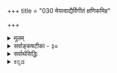 +++
title = "030 मेयत्वाद्यैर्विगीतं क्षणिकमिह"

+++
<details><summary>मूलम्</summary>

मेयत्वाद्यैर्विगीतं क्षणिकमिह जगत्स्यात्क्षणोपाधिवच्चेत् बाधो दृष्टान्तहानिः स्थिर इति विदितो यत्क्षणस्याप्युपाधिः ।  
सामग्री कार्यशून्या क्षण इयमपि तद्धेतुसंघो न चासौ हेतुर्नान्यः स्थिरास्ते क्रमवदुपधिवत्स्यात्क्षणत्वं स्थिरेऽपि ॥ ३० ॥
</details>

<details><summary>सर्वाङ्कषटीका - ३०</summary>

क्षणिकत्व-साधकम् अनुमानान्तरम् अनूद्य  
दूषयति मेयत्वाद्यैर् इत्यादि ।  
इह **विगीतं** = विमतं जगत् **मेयत्वाद्यैः** = प्रमेयत्वादि-हेतुभिः क्षणिकम्, क्षणोपाधिवत् स्यात्; **चेत्** = यदि इति पूर्वपक्षः ।  




[[66]]

> 'विमतं जगत् क्षणिकम्,  
> प्रमेयत्वात्, क्षणोपाधिवत्'  

इति प्रयोगः ।  
'आद्य'-पदेन सत्त्वादिपरिग्रहः ।  

लोके **क्षण**-शब्दः, तदर्थः कालविशेषश्च सर्वसंमतः ।  
तेन यः कश्चन क्षण-पदार्थः  
सर्वैर् अप्य् अङ्गीकार्य एव ।  
न हि क्षण-शब्दः,  
शश-शृङ्ग-शब्द-तुल्यः ।  

अतः तद्-दृष्टान्तेनैव  
इतरेषां सर्वेषामपि वस्तूनां क्षणिकत्वं साधयामो वयम् ।  

न च भवत्संमतः क्षणव्यवहारः  
अस्माकं सर्वथा न संमतः ।  
किन्तु स्थिरस्यैव कस्यचिद् वस्तुनः  
उपाधि-विशेष-संबन्धात् क्षण-व्यवहार-हेतुतां वदामः ।  

> अतश्च दृष्टान्ताभावात्  
उक्तम् अनुमानम् अप्रयोजकम् 

इति चेत्;  
अस्तु तर्हि क्षण-व्यवहारोपाधि-भूतः कश्चित्पदार्थः भवत्-संमत एव दृष्टान्तः ।  
तस्य स्थिरत्वे हि न क्षणोपाधित्वं तस्य युज्यते ।  
अतस्स एवास्तु दृष्टान्तः ।  
अतश्च दृष्टान्तलाभात् नाप्रयोजकं तद्-अनुमानम् 

इति पूर्वपक्षः ॥ 



तत्र दोषमाह – बाध इत्यादि । प्रथमं प्रत्यक्षबाधः । ' वह्निः अनुष्णः, प्रमेयत्वात्, घटवत्' इत्येतत्तुल्यः सोऽपि प्रयोगः । ननु दृष्टान्तस्य सत्त्वात् बाधनिश्चयः कथमित्यत्राह - दृष्टान्तहानिरिति । अक्षणिकस्य कथं दृष्टान्तत्वम्? इत्यत्राह - स्थिर इत्यादि । **यत्** = यस्मात् **क्षणस्य** = क्षणव्यवहारस्य उपाधिरपि स्थिरः इति **विदितः** = निश्चितः, अतः दृष्टान्तहानिः । कोऽसौ, स्थिरोऽपि क्षणव्यवहारोपाधिः ? इत्यत्राह - सामग्रीत्यादि । कार्यशून्या सामग्री **क्षणः** = क्षणव्यवहारोपाधिः । अयमाशयः - सामग्री नाम सर्वकारणसमुदायः, यस्यां संपन्नायां समनन्तरक्षणे कार्येण भवितव्यम् । यथा घटकारणानि दण्डचक्रसलिलकुलालादीनि प्रत्येकं कारणानि भवन्त्यपि, अन्यतमापाये न घटो भवति । सर्वाण्यपि यदि मिलितानि, तदा समनन्तरे क्षणे घटः अवश्यं भावी । अतश्च घटप्रागभावस्यायमन्तिमक्षणः । घटे उत्पन्ने हि घटप्रागभावो नश्यति । अतश्च घटसामग्र्येव घटप्रागभावस्यान्तिमः क्षणः । न च सिद्धान्ते प्रागभावोऽपि नाङ्गीक्रियत इति शङ्खयम्; प्रागभावः अतिरिक्तो नास्तीत्येतावन्मात्रम् । एवञ्च घटरूपकार्यशून्या सामग्री घटाव्यवहितपूर्वक्षणमात्रे वर्तते । अतः सैव क्षणोपाधिः । ननु तर्हि एकक्षणमात्रवृत्तिः सामग्र्याख्यः कश्चित् क्षणिकपदार्थः सिद्ध इति, न दृष्टान्तहानिः इत्यत्राह - इयमित्यादि । **इयमपि** = सामग्र्यपि, तद्धेतुसङ्घः । तस्य घटादिकार्यस्य हेतूनां समुदाय एव, न त्वतिरिक्त पदार्थः । तथा च कारणानां समुदाय एव सामग्री, न त्वतिरिक्तः पदार्थः। अतो दृष्टान्तहानिरेव । ननु समुदायस्य प्रत्येकानतिरेके प्रत्येककारणान्येव यदि सामग्री, तर्हि एककारणसत्त्वेऽपि कार्योत्पत्तिप्रसङ्गः । अतः प्रत्येकापेक्षया सामग्री अतिरिक्तैव । सा च क्षणिका सिद्धेत्यत्राह - न चासौ हेतुः । **असौ** = सामग्री न **हेतुः** = प्रत्येकं हेतुः न सामाग्री, किन्तु हेतूनां समुदाय एव । तर्हि अन्या स्यात् सामाग्री इत्यत्राह - नान्य इति । न वा प्रत्येकातिरिक्तः समुदायः । **ते** = प्रत्येकपदार्थास्तु स्थिराः । अतः न क्षणिकत्वसिद्धिः ॥ 

T 

ननु किमिदं विलक्षणमुच्यते, समुदायः प्रत्येकस्वरूपोऽपि न, अतिरिक्तोऽपि नेति । कोऽस्ति तर्हि तृतीयः पक्ष इति चेत्, उच्यते - सेनावनसभादिवदिदमप्यवगन्तव्यम् । सेनादिपदार्थानां सेनाघटकपदात्यपेक्षयाऽतिरिक्तत्वमपि न केनाप्यङ्गीक्रियते, एकपदात्यात्मकत्वमपि नाङ्गीक्रियते । किन्तु, बुद्ध्या कल्पितं 

+ 

[[67]]



किञ्चिद्देशकालाद्युपाधिमपेक्ष्य ' एका सेना' इत्युच्यते । एकदेशावच्छेदेन मिलितानां नराणां समुदायः 'सभा' इत्युच्यते । एवमेव, एककार्योद्देशेनैकस्मिन् काले देशे मिलितानि कारणानि सामग्रीत्युच्यन्ते । तानि च प्रत्येककारणानि स्थिराण्येव, न क्षणिकानि । अतश्च स्थिराण्येव तानि, कार्याव्यवहितप्राक्क्षणापेक्षया ‘सामग्री’ इत्युच्यन्ते । ततश्चौपाधिकम्, अथापि वास्तविकं प्रत्येकमेकत्वमेव । अतश्च स्थिराणामेव सतां कारणानां क्षणोपाधित्वं भवेदेवेति 'दृष्टान्तहानिः ' सुदृढा । ननु स्थिरस्य वस्तुनः कथं क्षणोपाधित्वम्? स्वस्मिन् विद्यमानं धर्मं स्वसन्निहिते वस्तुनि यत् आरोपयति, स किलोपाधिरुच्यते । यथा जपाकुसुमं स्वयं रक्तं सत्, स्वसंयुक्ते स्फटिके रक्तत्वव्यवहारहेतुः उपाधिरित्युच्यते । प्रकृते स्वस्मिन्नेकत्वाभावे तद्वस्तु कालस्य कथं क्षणोपाधिर्भवेदित्यत्राह - क्रमवदित्यादि । स्थिरेऽपि वस्तुनि, क्रमविशेषविशिष्टोपाधिवत्, **क्षणत्वम्** =क्षणव्यवहारोपाधित्वं स्यात् । अयं भावः - वैशेषिकमते क्रिया, क्रियातो विभागः, भ पूर्वसंयोगनाशः, उत्तरसंयोगोत्पत्तिः इति क्रमेण एकैकस्याः क्रियायाः चतुःक्षणावस्थायित्वम् उच्यते । तत्र 'स्वजन्यविभागप्रागभावावच्छिन्नं कर्म' एकः क्षणः, इत्युच्यते । एवं स्वजन्यविभागावच्छिन्नपूर्वसंयोगः द्वितीयक्षणोपाधिः इति । एवञ्च एकस्मिन् वस्तुनि क्रमशः ये भवन्ति संयोगविभागादयः, तानादाय एकैकस्यापि क्षणव्यवहारस्योपाधित्वं उच्यते । एवं स्थिराणामपि तत्तदुपाधिसंयोगवशात् क्षणव्यवहारोपाधित्वं वर्णितुं शक्यते । यद्यपि सिद्धान्ते क्रिया अतिरिक्ता नाङ्गीक्रियते (अद्र. 107) । एवं विभागः, प्रागभावो वा नाङ्गीक्रियते । अतः वैशेषिकोक्ता प्रक्रिया न वर्णयितुं शक्या; अथापि पूर्वसंयोगनाशः, उत्तरसंयोगोत्पत्तिश्चाङ्गीक्रियेते । तदादायापि, स्वजन्यपूर्वसंयोगनाशावच्छिन्नं कर्मेति वा, स्वजन्योत्तरसंयोगावच्छिन्नं स्वम् इति वा क्षणः वर्णयितुं शक्यते । यद्यपि क्रिया अतिरिक्ता नास्तीत्युच्यते, अथापि क्रियाव्यवहार एव नास्तीति न क्रिया आश्रयद्रव्यातिरिक्ता नास्तीत्येवार्थः । एवमेव प्रागभावादिविषये ज्ञेयम् । अत्र वक्तव्या उपरिष्टाद्भविष्यति (अद्र. स.108) । वस्तुतस्तु – वस्तुन एकक्षणमात्रवृत्तित्वे, विनाशोन्मुखस्यैतस्योत्तरक्षणं प्रति कारणत्वमेव दुरुपपादमिति क्षणपरंपरापि न सिद्ध्येदित्यवगन्तव्यम् ॥ ३० ॥
</details>


<details><summary>सर्वार्थसिद्धिः</summary>

क्षणभङ्गसाधनान्तरं दूषयितुमनुवक्ति- मेयत्वाद्यैरिति ॥  

**इह**- पक्ष-दृष्टान्त-विकल्पार्हे वस्तुजाते ;  
**विगीतं क्षणिकं**  
**मेयत्वात्** सत्त्वात् भासमानत्वाद्वा ।  

अत्र **स्याद्** इत्यनेनाक्षणिकतायाम् अ-सत्त्व-प्रसङ्गः सूच्यते ।  
अर्थक्रियाकारित्वं हि सत्त्वम् ;  
तच्च कुर्वत्-क्षणस्यैवास्ति ।  
अकुर्वत्-क्षणस्य तु  
तद्-अभावाद् असत्त्वं प्राप्तम् इति,  
घट-जल-धरादौ दृष्टान्तिते  
साध्य-वैकल्यं क्रमेण कथंचित् परिहर्तव्यम् ।  

इह तु न तथेत्य् अभिप्रायेण  
क्षणोपाधि-वचनम् ।  
इति औचित्याद् आक्रष्टव्यः ।  
अत्र बाधोक्तिस्  
साध्य-विकल्पेन बहुधा भाव्या ।  
तथा हि-  
क्षणिकत्वं नाम क्षण-संभवत्त्वं वा, क्षण-काल-संबन्धित्वं वा, क्षण-मात्र-वर्तित्वं वा,  क्षणद्वयसंबन्धशून्यत्वं वा, क्षणकालत्वं वा, तदुपाधित्वं वा ? 

नाद्यः, सिद्धसाधनात्, स्थिरमपि नस्सामग्र्या क्षणे  
संभवतीति । न द्वितीयः, तत एव । कालमेवानिच्छतस्ते कोऽसौ क्षणकालः ? कश्च तत्संबन्धः ? तदभ्युपगमे सिद्धान्तबाधः । अत एव न तृतीयोऽपि ; प्रत्यभिज्ञया च बाधः प्रागुक्तः । न चतुर्थः, उक्तबाधादेव ; क्षणेतरस्य तथात्वे  
खपुष्पवदसत्त्वप्रसङ्गस्य दुर्वारत्वात् । त्वन्मते च खपुष्पनिदर्शनेन प्रसञ्जनं युक्तम् । एवमपि हि ब्रूथ--  
"तस्माद्वैधर्म्यदृष्टान्ते नेष्टोऽवश्यमिहाश्रयः । तदभावे च तन्नेति वचनादेव तद्गतेः" ॥ इति ।  
अन्येऽपि केचिदाहुः-. "यस्मिन्ननित्यता नास्ति कार्यताऽपि न विद्यते । तस्मिन्यथा खपुष्पादाविति शक्यं हि भाषितुम्" ॥  
इति । न पञ्चमः, तद्देशतद्वर्तिनोरिव कालतद्वर्तिनोरैक्यस्य प्रत्यक्षेण बाधात् । तत एव न षष्ठः ; यदा हि घटादयः  
स्वरूपेण क्षणोपाधयः स्युः कालतारतम्यधीः कुत्रापि न भवेत् । तथा च स्थिरशङ्काया एवानुदयात् निर्विषयमनुमानं स्यात् । सर्वस्य च त्रिलोकस्य स्वप्रयोजनेच्छया हि प्रवृत्तिः । सा फलार्थिनः फलिनश्च भेदे बाध्यते ।  
न च त्वमपि कृत्येषु निरन्वयविनाशवत् । मत्सन्तानसमृद्ध्यर्थमिति मत्वा प्रवर्तसे ॥  
तदिह स्वाभिप्रायादिबाधश्च । आत्मदृष्टान्तेन च प्रत्यनुमानबाधः । तत्र साध्यवैकल्यं च घटादीन्निदर्शयद्भिः युष्माभि-  
रिव क्रमात्प्रशमनीयम् । अस्ति च सोऽहमिति प्रत्यभिज्ञयाऽस्माकं तत्सिद्धिः । आलयविज्ञानसन्ततिविषयेयमिति  
चेत्, इदमपि परिभाषामात्रम्, प्रमाणाभावात् । "नान्यदृष्टं स्मरत्यन्य इति परिभाषाया निर्बाधत्वाच्च । निरर्थकं चेद-  
मालयविज्ञानसन्ततिकल्पनम् ; तस्य प्रवृत्तिविज्ञानेन सह सर्वप्रकारसंबन्धायोगात्" इति । अथ क्षणोपाधिवदित्युक्तं प्रति-  
वक्ति- दृष्टान्तहानिरिति । अक्षणिकत्वे कथं क्षणोपाधिरित्यत्र गढाभिप्राय आह- सामग्रीति । कार्यशून्या-कार्य-  
प्रागभावसमन्वितेत्यर्थः । क्षणः- क्षणोपाधिरिति यावत् । तथाऽपि तस्य क्षणिकत्वं न प्रतिक्षिप्तमित्यत्राह- इयमपीति ।  
ननु हेतूनां संघोऽपि हेत्वनतिरिक्तश्चेत् तेषां भवत्पक्षे स्थिरत्वान्न क्षणोपाधित्वम् । अतिरिक्तोऽप्यक्षणिकः क्षणोपाधिर्न  
स्यादित्यत्राह- न चेति । अयं भावः- संघशब्दो न संबन्धमात्रवाचकः, संबन्धशब्दपर्यायत्वाप्रसिद्धेः । न च तत्तत्सं-  
बन्धिस्वरूपवाचकः, प्रत्येकमप्रयोगात् । अतः केनचिदुपाधिना संगृहीतास्त एव संघशब्दार्थः । तत्र यदि त एव  
क्षणोपाधितया दृष्टान्तीक्रियन्ते तथा सति स्थिरास्त इति । ननु तत्संहतिहेतुरुपाधिदृष्टान्तः स्यात् । मैवम् ; न हि नः  
केवलनित्यात् केवलानित्याद्वा कस्यचिदपि कार्यस्योत्पत्तिः ; किंतु तत्समुदायात् । तत्र नित्यांशे तावत्क्षणिकशङ्काऽपि  
नास्ति, अनित्येऽपि यतश्चिरोत्पन्नाद्धेतोस्संघभावः सोऽपि स्थिरतरः । यस्तु चरमस्सहकारी स च स्थिर एव सन्  
स्वकार्यप्रागभावोपहितन्द्रपः कालमवच्छिन्दन् क्षणोपाधिरित्युच्यते, तदुपधानं च तस्य प्रत्यक्षादिसिद्धम् । न चात्र क्षणिकं  
किंचित्सिध्यति अनवच्छिन्नस्य कालतत्त्वस्य कालपरिच्छेदलक्षणानित्यताभावात् ।  
क्रियादिश्च स्थिरोऽप्येवं क्षणोपाधिर्विशेषकैः । तत्प्रकर्षनिकर्षैस्तु तत्तत्कालप्रकल्पना ॥  
इयं तावत्सर्वलोकसाक्षिकी, क्षणकालावच्छेदकयोः प्रागूर्ध्वव्यापिनोरक्षणिकत्वात्, तदवच्छिन्नस्य कालस्य तु क्षणत्वादेव  
न क्षणिकत्वमिति वस्तुस्थितिः । त्वत्पक्षे तु क्षणकालावच्छेदः क्षणोपाधिरसिद्धः कालस्यैवाभावात् । न चासिद्धोऽपि  
साध्यः स्वमतविरोधात् । यथाऽऽहुः- "योऽपि तावत्परासिद्धः स्वयं सिद्धोऽभिधीयते । भवेत्तत्र प्रतीकारः स्वतोऽसिद्धे तु का क्रिया" ॥ इति । अनन्यावच्छेदार्थेन स्वरूपेणैव कश्चित्क्षणशब्दवाच्य इति चेत्, तर्हि क्षणभङ्गसाधनात्पूर्वमसिद्धः कथं दृष्टान्तः स्यात् ? उत्तरप्रागभावाप्तपूर्वध्वंसैककालतः । मध्यमक्षणतादृक्त्वं व्यवस्थाप्यं त्वयाऽप्यतः ॥  
ननु क्षणक्षरणस्वभावा प्रकृतिरिति हि भवत्सिद्धान्तः । अत्र प्रतिक्षणमुदयविलयिनो विकाराः क्षणिका एवेति तद्दृष्टान्ते-  
नान्येषां युष्माभिः किं नानुमीयत इति चेत्, अशक्यत्वादयं सुहृदुपदेशस्त्यज्यते । सर्वक्षणिकत्वं साधयितुमुपक्रम्य  
स्थिरद्रव्यवृत्तिक्षणिकविकारवदिति कथं दृष्टान्तयेम् ? तेषु च न त्वदभिमतं क्षणिकत्वम्, प्रदीपादिवदाशुतरवद्विनाशित्व-  
मात्रेण क्षणिकतोक्तेः । तदेतदभिप्रेत्याह- क्रमवदिति । क्षणत्वं- क्षणोपाधित्वमित्यर्थः ।  
द्वयोरयुगपद्दृष्टिर्युगपच्च यथायथम् । अशक्यापह्नवा तस्मादस्मदुक्तैव पद्धतिः ॥ ३० ॥
</details>


<details><summary>ಕನ್ನಡ</summary>

[[42]] 

हीगॆ प्रत्यक्षदिन्दले क्षणिकत्वसिद्धियन्नु निराकरिसि,  
अनुमानदिन्द क्षणिकत्ववन्नु साधिसुव क्रमवन्नु  
ईग दूषिसुत्तारॆ 

> इह विगीतं जगत्,  
मेयत्वाद्यैः क्षणोपाधिवत् क्षणिकं-

इल्लि विवादक्कॆ ऒळगाग् इरुव घटादि समस्तवस्तुगळु  
प्रमेय, सत्व मुन्ताद हेतुगळिन्द, क्षण-व्यवहारक्कॆ कारणवाद उपाधियन्तॆ  
क्षणमात्रवे इरुवुदु. 


> चेत् बाधः दृष्टानहानिः -  

हीगॆन्दरॆ - प्रत्यक्षबाध सिद्ध.  
दृष्टान्तवू दॊरॆयुवुदिल्ल.  

> यत् क्षणस्य उपाधिर् अपि स्थिर इति विदितः 

एकॆन्दरॆ नीवु दृष्टान्तवागि हेळिद क्षणव्यवहारद उपाधियू सह  
स्थिरवॆन्दे लोकदल्लि निश्चितवागिदॆ. 

अदु यावुदॆन्दरॆ 

> कार्यशून्या सामग्रि क्षणः-

कार्यवन्नु हुट्टिसद कारणसमुदायवे क्षणपदद अर्थवागिदॆ. 

इयमपि तद्देतुसङ्घः 

ई सामग्रियू सह आ कार्यक्कॆ कारणवाद वस्तुगळ मिळन मात्रवे आगिरुत्तदॆ, अतिरिक्तवल्ल. असन्य हेतुः - ई सामग्रि प्रत्येक कारणस्वरूपरू अल्ल. न च अन्यः अतिरिक्त पदार्थवू अल्ल. ते स्थिरा-आ सामग्रियल्लि सेरिरुव हेतुगळु स्थिरवाद पदार्थगळे हॊरतु क्षणिकवाद्दल्ल. स्थिरेऽपि क्षणत्वं, क्रम वदुपधिवत स्यात् स्थिरवाद वस्तुविनल्लि क्षणव्यवहारक्कॆ उपाधि यागिरुविकॆयु क्रमविशेषविशिष्टवाद क्रियाद्रुपाधिगळन्तॆ सम्भविसुत्तदॆ. 

“क्षण' ऎम्ब व्यवहार सर्वसम्मत.  
इदरिन्द ऒन्दे ऒन्दु क्षणमात्र इरबल्ल  
ऒन्दु वस्तुवन्नु ऎल्लरू ऒप्पलेबेकु.  
इदन्नु दृष्टान्तवागिट्टु कॊण्डु  
'विमतं क्षणिकं प्रमेयत्वात्'  
ऎम्ब अनुमानदिन्द  
जगत्ति नल्लिरुव ऎल्लवस्तुगळन्नु  
क्षणिकवॆन्दु बौद्धरु समर्थिसुत्तारॆ. 

'सोऽयं' ऎम्ब प्रत्यभिज्ञॆयु  
रमाणवॆन्दु समर्थिसिरुवदरिन्द  
ई अनुमान  
आ प्रत्यभिज्ञा प्रत्यक्षदिन्द बाधितवागुत्तदॆ.  

ऒन्दु क्षणमात्रविरुव पदार्थवन्नु सिद्धान्तदल्लि ऒप्पुवुदिल्लवाद्दरिन्द  
आ अनुमानदल्लि दृष्टान्तवू दॊरॆयुवुदिल्ल.  
दृष्टान्तवादि प्रतिवादिगळिब्बरिगू सम्मतवागिरबेकु. 


43 

ऒन्दु क्षणमात्रविरुव पदार्थवे इल्लवॆन्दरॆ  
'क्षण' ऎम्ब पदक्कॆ अर्थवेनु ?  
ऎन्दरॆ कार्य हुट्टुवुदक्कॆ अव्यवहितपूर्वकालदल्लि कूडिरुव  
आ कार्यद सामग्रिये  
क्षणव्यवहारक्कॆ आधारवागिरुत्तदॆ.  
ऒन्दु कार्यक्कॆ अनेक कारणगळिरुत्तवॆ.  
अवॆल्लवू ऒट्टुगूडिद कूडले  
आ कार्य आगिये तीरबेकु.  
इल्लदिद्दल्लि यावुदो ऒन्दु कारणद कॊरतॆ अल्लि इद्दे इरबेकु. ऎल्ला कारणगळू कूडिद्दल्लि कूडले अल्लि कार्य हुट्टलु ऒन्दु क्षणमात्रवू तडॆयागलु साध्यवे इल्ल. आद्दरिन्द ऒन्दु कार्य हुट्टुवुदक्कॆ अव्यवहितपूर्वकालदल्लि ऎल्ल कारणगळ मेळन अत्यावश्यक. ई मेळनवे सामग्रि. इदे 'क्षण' व्यवहारक्कॆ कारणवागिरुत्तदॆ. 

ई 

प्रत्येक ऒन्दॊन्दॆ कारणमात्रविद्दाग आ कार्य बरदे इरु वुदरिन्द 'सामग्रि' ऎम्बुदु प्रत्येक कारणवू अल्ल. समुदाय ऎन्नुवुदु प्रत्येक वस्तुविगिन्तलू ऒन्दु अतिरिक्त पदार्थविल्लवाद्दरिन्द सामग्रि क्षणिकवाद ऒन्दु हॊस वस्तुवू अल्ल. सेनावनादि व्यवहारगळल्लि अतिरिक्तपदार्थविल्लदिद्दरू विलक्षण व्यवहार बरुवुदु सर्वसम्मत. (श्लो- २१.) आद्दरिन्द स्थिरवाद वस्तुगळू सह ऒन्दु विशिष्ट रीतियल्लि कूडिदाग आ ऒन्दु विशिष्ट कालक्कॆ 'क्षण' ऎम्ब व्यवहार बरुवुदरल्लि याव अभ्यन्तरवू इरुवुदिल्ल. काल अखण्डवाद ऒन्दे वस्तु, दिन, मास, वर्ष मुन्ताद व्यवहारगळु सूर्यचलन मुन्ताद उपाधिगळिन्दले नडॆयुत्तवॆ. क्रमवाद अनेक सूर्योदयगळन्नु नम्म बुद्धियिन्द ऒट्टागि भाविसि कॊण्डाग तिङ्गळु मुन्तादि व्यवहारगळु नडॆयुवन्तॆ, स्थिरवाद उपाधिगळिन्दलू क्षणव्यवहार नडॆयलु साध्य. आद्दरिन्द ऒन्दु क्षणमात्र इरुवन्तह याव पदार्थवू इल्लवाद्दरिन्द आ दृष्टान्तदिन्द उळिद वस्तुगळिगू क्षणिकत्ववन्नु साधिसलु शक्यविल्ल ॥ ३० । 

</details>
